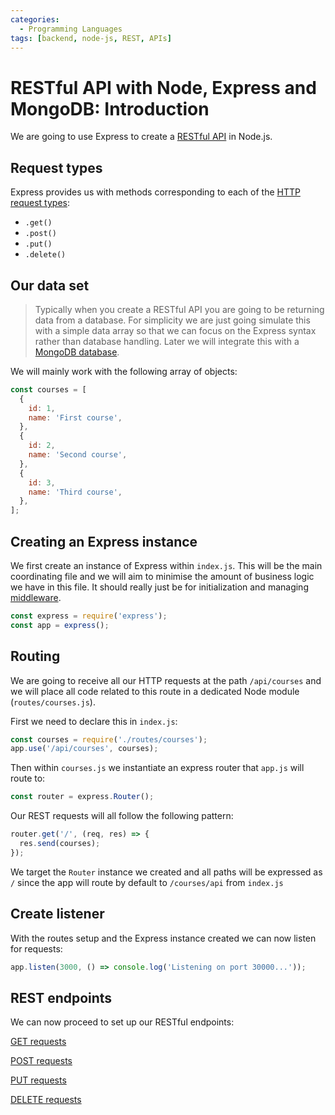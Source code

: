 ```yaml
---
categories:
  - Programming Languages
tags: [backend, node-js, REST, APIs]
---
```


# RESTful API with Node, Express and MongoDB: Introduction

We are going to use Express to create a [RESTful API](/Databases/RESTful_APIs.md) in Node.js.

## Request types

Express provides us with methods corresponding to each of the [HTTP request types](/Databases/HTTP_request_types.md):

- `.get()`
- `.post()`
- `.put()`
- `.delete()`

## Our data set

> Typically when you create a RESTful API you are going to be returning data from a database. For simplicity we are just going simulate this with a simple data array so that we can focus on the Express syntax rather than database handling. Later we will integrate this with a [MongoDB database](/Programming_Languages/NodeJS/REST_APIs/05_%20Integrating_the_database.md).

We will mainly work with the following array of objects:

```js
const courses = [
  {
    id: 1,
    name: 'First course',
  },
  {
    id: 2,
    name: 'Second course',
  },
  {
    id: 3,
    name: 'Third course',
  },
];
```

## Creating an Express instance

We first create an instance of Express within `index.js`. This will be the main coordinating file and we will aim to minimise the amount of business logic we have in this file. It should really just be for initialization and managing [middleware](/Programming_Languages/NodeJS/Architecture/Middleware.md).

```js
const express = require('express');
const app = express();
```

## Routing

We are going to receive all our HTTP requests at the path `/api/courses` and we will place all code related to this route in a dedicated Node module (`routes/courses.js`).

First we need to declare this in `index.js`:

```js
const courses = require('./routes/courses');
app.use('/api/courses', courses);
```

Then within `courses.js` we instantiate an express router that `app.js` will route to:

```js
const router = express.Router();
```

Our REST requests will all follow the following pattern:

```js
router.get('/', (req, res) => {
  res.send(courses);
});
```

We target the `Router` instance we created and all paths will be expressed as `/` since the app will route by default to `/courses/api` from `index.js`

## Create listener

With the routes setup and the Express instance created we can now listen for requests:

```js
app.listen(3000, () => console.log('Listening on port 30000...'));
```

## REST endpoints

We can now proceed to set up our RESTful endpoints:

[GET requests](/Programming_Languages/NodeJS/REST_APIs/1_GET.md)

[POST requests](/Programming_Languages/NodeJS/REST_APIs/2_POST.md)

[PUT requests](/Programming_Languages/NodeJS/REST_APIs/3_PUT.md)

[DELETE requests](/Programming_Languages/NodeJS/REST_APIs/4_DELETE.md)
